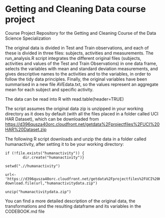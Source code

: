 # Getting and Cleaning Data course project

Course Project Repository for the Getting and Cleaning Course of the Data Science Specialization

The original data is divided in Test and Train observations, and each of these is divided in three files: subjects, activities and measurements. The run_analysis.R script integrates the different original files (subjects, activities and values of the Test and Train Observations) in one data frame, selects the variables with mean and standard deviation measurements, and gives descriptive names to the activities and to the variables, in order to follow the tidy data principles. Finally, the original variables have been summarised in a new file AVEdata.txt, so the values represent an aggregate mean for each subject and specific activity.

The data can be read into R with read.table(header=TRUE) 

The script assumes the original data zip is unzipped in your working directory as it does by default (with all the files placed in a folder called UCI HAR Dataset), which can be downloaded from https://d396qusza40orc.cloudfront.net/getdata%2Fprojectfiles%2FUCI%20HAR%20Dataset.zip

The following R script downloads and unzip the data in a folder called humanactivity, after setting it to be your working directory:

```
if (!file.exists("humanactivity")) {
        dir.create("humanactivity")}

setwd(".//humanactivity")

url<-'https://d396qusza40orc.cloudfront.net/getdata%2Fprojectfiles%2FUCI%20HAR%20Dataset.zip'
download.file(url,"humanactivitydata.zip")

unzip("humanactivitydata.zip")

```

You can find a more detailed description of the original data, the transformations and the resulting dataframe and its variables in the CODEBOOK.md file
